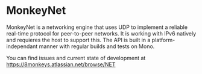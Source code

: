 MonkeyNet
=========

MonkeyNet is a networking engine that uses UDP to implement a reliable real-time protocol for peer-to-peer networks. It is working with IPv6 natively and requieres the host to support this. The API is built in a platform-independant manner with regular builds and tests on Mono.

You can find issues and current state of development at https://8monkeys.atlassian.net/browse/NET
